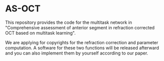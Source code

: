 # AS-OCT

This repository provides the code for the multitask network in "Comprehensive assessment of anterior segment in refraction corrected OCT based on multitask learning".

We are applying for copyrights for the refraction correction and parameter computation. A software for these two functions will be released afterward and you can also implement them by yourself according to our paper.